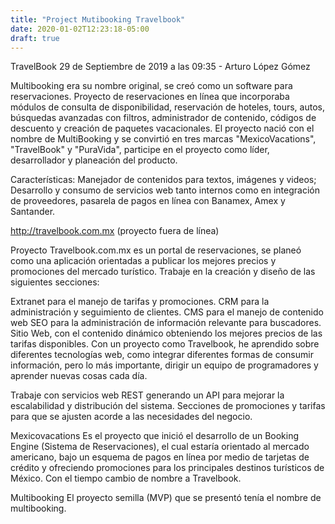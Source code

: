 ```yaml
---
title: "Project Mutibooking Travelbook"
date: 2020-01-02T12:23:18-05:00
draft: true
---
```


TravelBook
29 de Septiembre de 2019 a las 09:35 - Arturo López Gómez

Multibooking era su nombre original, se creó como un software para reservaciones.
Proyecto de reservaciones en línea que incorporaba módulos de consulta de disponibilidad, reservación de hoteles, tours, autos, búsquedas avanzadas con filtros, administrador de contenido, códigos de descuento y creación de paquetes vacacionales. El proyecto nació con el nombre de MultiBooking y se convirtió en tres marcas "MexicoVacations", "TravelBook" y "PuraVida", participe en el proyecto como líder, desarrollador y planeación del producto.

Características: Manejador de contenidos para textos, imágenes y videos; Desarrollo y consumo de servicios web tanto internos como en integración de proveedores, pasarela de pagos en línea con Banamex, Amex y Santander.

http://travelbook.com.mx (proyecto fuera de línea)

Proyecto
Travelbook.com.mx es un portal de reservaciones, se planeó como una aplicación orientadas a publicar los mejores precios y promociones del mercado turístico. Trabaje en la creación y diseño de las siguientes secciones:

Extranet para el manejo de tarifas y promociones.
CRM para la administración y seguimiento de clientes.
CMS para el manejo de contenido web
SEO para la administración de información relevante para buscadores.
Sitio Web, con el contenido dinámico obteniendo los mejores precios de las tarifas disponibles.
Con un proyecto como Travelbook, he aprendido sobre diferentes tecnologías web, como integrar diferentes formas de consumir información, pero lo más importante, dirigir un equipo de programadores y aprender nuevas cosas cada día.

Trabaje con servicios web REST generando un API para mejorar la escalabilidad y distribución del sistema. Secciones de promociones y tarifas para que se ajusten acorde a las necesidades del negocio.



Mexicovacations
Es el proyecto que inició el desarrollo de un Booking Engine (Sistema de Reservaciones), el cual estaría orientado al mercado americano, bajo un esquema de pagos en línea por medio de tarjetas de crédito y ofreciendo promociones para los principales destinos turísticos de México. Con el tiempo cambio de nombre a Travelbook.



Multibooking
El proyecto semilla (MVP) que se presentó tenía el nombre de multibooking.
